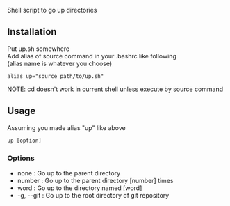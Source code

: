 Shell script to go up directories

## Installation
Put up.sh somewhere  
Add alias of source command in your .bashrc like following  
(alias name is whatever you choose)
```
alias up="source path/to/up.sh"
```
NOTE: cd doesn't work in current shell unless execute by source command

## Usage
Assuming you made alias "up" like above
```
up [option]
```

### Options
* none : Go up to the parent directory
* number : Go up to the parent directory [number] times
* word : Go up to the directory named [word]
* -g, --git : Go up to the root directory of git repository
